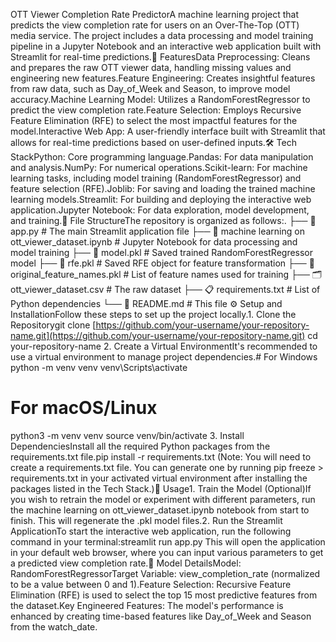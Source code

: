 OTT Viewer Completion Rate PredictorA machine learning project that predicts the view completion rate for users on an Over-The-Top (OTT) media service. The project includes a data processing and model training pipeline in a Jupyter Notebook and an interactive web application built with Streamlit for real-time predictions.<!-- It's a good idea to add a screenshot of your app here -->🚀 FeaturesData Preprocessing: Cleans and prepares the raw OTT viewer data, handling missing values and engineering new features.Feature Engineering: Creates insightful features from raw data, such as Day_of_Week and Season, to improve model accuracy.Machine Learning Model: Utilizes a RandomForestRegressor to predict the view completion rate.Feature Selection: Employs Recursive Feature Elimination (RFE) to select the most impactful features for the model.Interactive Web App: A user-friendly interface built with Streamlit that allows for real-time predictions based on user-defined inputs.🛠️ Tech StackPython: Core programming language.Pandas: For data manipulation and analysis.NumPy: For numerical operations.Scikit-learn: For machine learning tasks, including model training (RandomForestRegressor) and feature selection (RFE).Joblib: For saving and loading the trained machine learning models.Streamlit: For building and deploying the interactive web application.Jupyter Notebook: For data exploration, model development, and training.📁 File StructureThe repository is organized as follows:.
├── 📄 app.py                    # The main Streamlit application file
├── 📓 machine learning on ott_viewer_dataset.ipynb  # Jupyter Notebook for data processing and model training
├── 💾 model.pkl                   # Saved trained RandomForestRegressor model
├── 💾 rfe.pkl                     # Saved RFE object for feature transformation
├── 💾 original_feature_names.pkl  # List of feature names used for training
├── 🗂️ ott_viewer_dataset.csv      # The raw dataset
├── 📋 requirements.txt           # List of Python dependencies
└── 📄 README.md                   # This file
⚙️ Setup and InstallationFollow these steps to set up the project locally.1. Clone the Repositorygit clone [https://github.com/your-username/your-repository-name.git](https://github.com/your-username/your-repository-name.git)
cd your-repository-name
2. Create a Virtual EnvironmentIt's recommended to use a virtual environment to manage project dependencies.# For Windows
python -m venv venv
venv\Scripts\activate

# For macOS/Linux
python3 -m venv venv
source venv/bin/activate
3. Install DependenciesInstall all the required Python packages from the requirements.txt file.pip install -r requirements.txt
(Note: You will need to create a requirements.txt file. You can generate one by running pip freeze > requirements.txt in your activated virtual environment after installing the packages listed in the Tech Stack.)🚀 Usage1. Train the Model (Optional)If you wish to retrain the model or experiment with different parameters, run the machine learning on ott_viewer_dataset.ipynb notebook from start to finish. This will regenerate the .pkl model files.2. Run the Streamlit ApplicationTo start the interactive web application, run the following command in your terminal:streamlit run app.py
This will open the application in your default web browser, where you can input various parameters to get a predicted view completion rate.🧠 Model DetailsModel: RandomForestRegressorTarget Variable: view_completion_rate (normalized to be a value between 0 and 1).Feature Selection: Recursive Feature Elimination (RFE) is used to select the top 15 most predictive features from the dataset.Key Engineered Features: The model's performance is enhanced by creating time-based features like Day_of_Week and Season from the watch_date.
